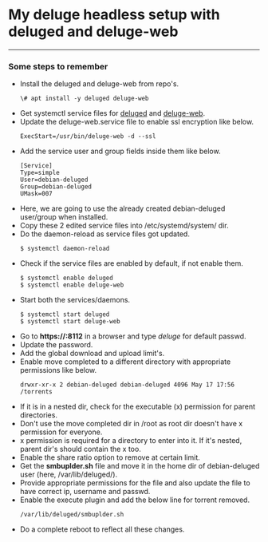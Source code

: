 # My deluge headless setup with deluged and deluge-web
---
### Some steps to remember
- Install the deluged and deluge-web from repo's.
    ```
    \# apt install -y deluged deluge-web
    ```
- Get systemctl service files for [deluged](https://github.com/deluge-torrent/deluge/blob/develop/packaging/systemd/deluged.service) and [deluge-web](https://github.com/deluge-torrent/deluge/blob/develop/packaging/systemd/deluge-web.service).
- Update the deluge-web.service file to enable ssl encryption like below.
    ```
    ExecStart=/usr/bin/deluge-web -d --ssl
    ```
- Add the service user and group fields inside them like below.
    ```
    [Service]
    Type=simple
    User=debian-deluged
    Group=debian-deluged
    UMask=007
    ```
- Here, we are going to use the already created debian-deluged user/group when installed.
- Copy these 2 edited service files into /etc/systemd/system/ dir.
- Do the daemon-reload as service files got updated.
    ```
    $ systemctl daemon-reload
    ```
- Check if the service files are enabled by default, if not enable them.
    ```
    $ systemctl enable deluged
    $ systemctl enable deluge-web
    ```
- Start both the services/daemons.
    ```
    $ systemctl start deluged
    $ systemctl start deluge-web
    ```
- Go to **https://<ip>:8112** in a browser and type *deluge* for default passwd.
- Update the password.
- Add the global download and upload limit's.
- Enable move completed to a different directory with appropriate permissions like below.
    ```
    drwxr-xr-x 2 debian-deluged debian-deluged 4096 May 17 17:56 /torrents
    ```
- If it is in a nested dir, check for the executable (x) permission for parent directories.
- Don't use the move completed dir in /root as root dir doesn't have x permission for everyone.
- x permission is required for a directory to enter into it. If it's nested, parent dir's should contain the x too.
- Enable the share ratio option to remove at certain limit.
- Get the **smbuplder.sh** file and move it in the home dir of debian-deluged user (here, /var/lib/deluged/).
- Provide appropriate permissions for the file and also update the file to have correct ip, username and passwd.
- Enable the execute plugin and add the below line for torrent removed.
    ```
    /var/lib/deluged/smbuplder.sh
    ```
- Do a complete reboot to reflect all these changes.
